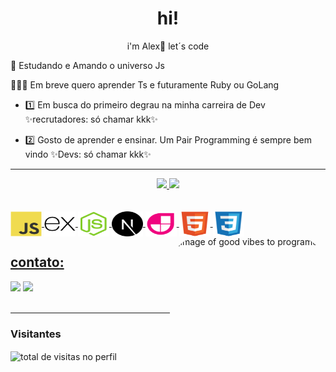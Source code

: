 <h1 align="center"> hi! </h1><p align="center"> i'm Alex🙌 let´s code </p>
<div>  
🤍 Estudando e Amando o universo Js<br>  
  
👨🏾‍💻  Em breve quero aprender Ts e futuramente Ruby ou GoLang<br>  

- 1️⃣ Em busca do primeiro degrau na minha carreira de Dev ✨recrutadores: só chamar kkk✨
  
- 2️⃣ Gosto de aprender e ensinar. Um Pair Programming é sempre bem vindo ✨Devs: só chamar kkk✨
<hr>  
</div>
<div align="center">
  <a href="https://github.com/devAlexSilva">
  <img height="180em" src="https://github-readme-stats.vercel.app/api?username=devAlexSilva&show_icons=true&theme=dracula&include_all_commits=true&count_private=true"/>
  <img height="180em" src="https://github-readme-stats.vercel.app/api/top-langs/?username=devAlexSilva&layout=compact&langs_count=7&theme=dracula"/>
</div><br>  
<div style="display: inline_block"><br>
  <img align="center" alt="icon of Js" height="40" width="50" src="https://raw.githubusercontent.com/devicons/devicon/master/icons/javascript/javascript-original.svg">
  <img align="center" alt="icon of Js" height="40" width="50" src="https://raw.githubusercontent.com/devicons/devicon/master/icons/express/express-original.svg">
  <img align="center" alt="icon of NodeJs" height="40" width="50" src="https://raw.githubusercontent.com/devicons/devicon/master/icons/nodejs/nodejs-original.svg">
  <img align="center" alt="icon of Nextjs" height="40" width="50" src="https://raw.githubusercontent.com/devicons/devicon/master/icons/nextjs/nextjs-original.svg">
  <img align="center" alt="icon of jamstack" height="40" width="50" src="https://raw.githubusercontent.com/devicons/devicon/master/icons/jamstack/jamstack-original.svg">
  <img align="center" alt="icon of HTML" height="40" width="50" src="https://raw.githubusercontent.com/devicons/devicon/master/icons/html5/html5-original.svg">
  <img align="center" alt="icon of CSS" height="40" width="50" src="https://raw.githubusercontent.com/devicons/devicon/master/icons/css3/css3-original.svg">
  <img align="right" alt="image of good vibes to programers" height="180" style="border-radius:50px;" 
       src="https://user-images.githubusercontent.com/81701720/159366372-fcd668bd-f9ac-44be-8f3d-1473fad95ed5.jpg?width=676&height=676">
</div>  
  
  ## <h2>contato:</h2>
  
<div> 
  <a href="https://instagram.com/devalexyz" target="_blank"><img src="https://img.shields.io/badge/-Instagram-%23E4405F?style=for-the-badge&logo=instagram&logoColor=green" target="_blank"></a>
 	<a href = "mailto:9apsilva@gmail.com"><img src="https://img.shields.io/badge/-Gmail-%23333?style=for-the-badge&logo=gmail&logoColor=blue" target="_blank"></a>
</div><br>  

  <hr>
  
   <h3> Visitantes </h3>  

 <div>

  <img align="center" alt="total de visitas no perfil" height="30" width="150" src="https://komarev.com/ghpvc/?username=devAlexSilva&color=green" alt="devAlexSilva" /> <br>

 </div>  
